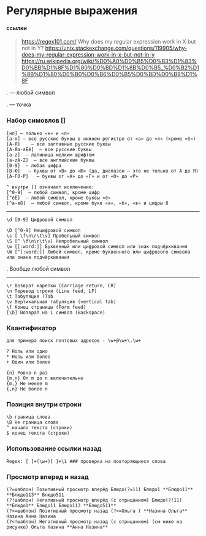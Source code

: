 # Регулярные выражения
#### ссылки
>https://regex101.com/
>Why does my regular expression work in X but not in Y? https://unix.stackexchange.com/questions/119905/why-does-my-regular-expression-work-in-x-but-not-in-y
>https://ru.wikipedia.org/wiki/%D0%A0%D0%B5%D0%B3%D1%83%D0%BB%D1%8F%D1%80%D0%BD%D1%8B%D0%B5_%D0%B2%D1%8B%D1%80%D0%B0%D0%B6%D0%B5%D0%BD%D0%B8%D1%8F


. — любой символ

\. — точка

### Набор симовлов []

```
[нл] — только «н» и «л»
[а-я] — все русские буквы в нижнем регистре от «а» до «я» (кроме «ё»)
[А-Я]    — все заглавные русские буквы
[А-Яа-яЁё]  — все русские буквы
[a-z]  — латиница мелким шрифтом
[a-zA-Z]  — все английские буквы
[0-9]  — любая цифра
[В-Ю]   — буквы от «В» до «Ю» (да, диапазон — это не только от А до Я)
[А-ГО-Р]   — буквы от «А» до «Г» и от «О» до «Р»

^ внутри [] означает исключение:
[^0-9]  — любой символ, кроме цифр
[^ёЁ]  — любой символ, кроме буквы «ё»
[^а-в8]  — любой символ, кроме букв «а», «б», «в» и цифры 8
```

***

```
\d [0-9] Цифровой символ

\D [^0-9] Нецифровой символ
\s [ \f\n\r\t\v] Пробельный символ
\S [^ \f\n\r\t\v] Непробельный символ
\w [[:word:]] Буквенный или цифровой символ или знак подчёркивания
\W [^[:word:]] Любой символ, кроме буквенного или цифрового символа или знака подчёркивания
```

. Вообще любой символ

***

```
\r Возврат каретки (Carriage return, CR) 
\n Перевод строки (Line feed, LF) 
\t Табуляция (Tab
\v Вертикальная табуляция (vertical tab) 
\f Конец страницы (Form feed)
[\b] Возврат на 1 символ (Backspace)
```

### Квантификатор
```
для примера поиск почтовых адресов - \w+@\w+\.\w+

? Ноль или одно
* Ноль или более
+ Один или более

{n} Ровно n раз
{m,n} От m до n включительно
{m,} Не менее m
{,n} Не более n
```

### Позиция внутри строки
```
\b граница слова
\B Не граница слова
^ начало текста (строки)
$ конец текста (строки)
```
### Использование ссылки назад
```
Regex: [ ]+(\w+)[ ]+\1 ### проверка на повторяющиеся слова
```
### Просмотр вперед и назад

```
(?=шаблон) Позитивный просмотр вперёд Блюдо(?=11) Блюдо1 **Блюдо11** **Блюдо113** Блюдо511
(?!шаблон) Негативный просмотр вперёд (с отрицанием) Блюдо(?!11) **Блюдо1** Блюдо11 Блюдо113 **Блюдо511**
(?<=шаблон) Позитивный просмотр назад (?<=Ольга ) **Назина Ольга** Назина Анна Назина
(?<!шаблон) Негативный просмотр назад (с отрицанием) (см ниже на рисунке) Ольга Назина **Анна Назина**
```
